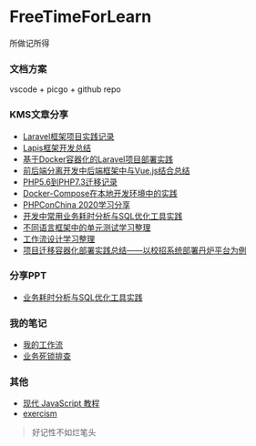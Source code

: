 # FreeTimeForLearn
所做记所得

### 文档方案
vscode + picgo + github repo

### KMS文章分享
- [Laravel框架项目实践记录](./KMS/Laravel框架项目实践记录.md)
- [Lapis框架开发总结](./KMS/Lapis框架开发总结.md)
- [基于Docker容器化的Laravel项目部署实践](./KMS/基于Docker容器化的Laravel项目部署实践.md)
- [前后端分离开发中后端框架中与Vue.js结合总结](./KMS/前后端分离开发中后端框架中与Vue.js结合总结.md)
- [PHP5.6到PHP7.3迁移记录](./KMS/PHP5.6到PHP7.3迁移记录.md)
- [Docker-Compose在本地开发环境中的实践](./KMS/Docker-Compose在本地开发环境中的实践.md)
- [PHPConChina 2020学习分享](./KMS/PHPConChina%202020学习分享.md)
- [开发中常用业务耗时分析与SQL优化工具实践](./KMS/开发中常用业务耗时分析与SQL优化工具实践.md)
- [不同语言框架中的单元测试学习整理](./KMS/不同语言框架中的单元测试学习整理.md)
- [工作流设计学习整理](./KMS/工作流设计学习整理.md)
- [项目迁移容器化部署实践总结——以校招系统部署丹炉平台为例](./KMS/项目迁移容器化部署实践总结——以校招系统部署丹炉平台为例.md)

### 分享PPT
- [业务耗时分析与SQL优化工具实践](./Share/20200901-业务耗时分析与SQL优化工具实践-马凌.pptx)

### 我的笔记

- [我的工作流](./Notes/我的工作流.md)
- [业务死锁排查](./Notes/业务死锁排查.md)

### 其他
- [现代 JavaScript 教程](https://zh.javascript.info/)
- [exercism](https://exercism.org/dashboard)

> 好记性不如烂笔头

